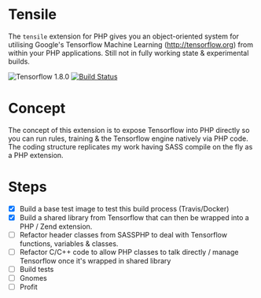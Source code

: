 # Tensile

The `tensile` extension for PHP gives you an object-oriented system for utilising Google's Tensorflow Machine Learning (http://tensorflow.org) from within your PHP applications. Still not in fully working state & experimental builds.


![Tensorflow 1.8.0](https://img.shields.io/badge/tensorflow-1.8.0-blue.svg) [![Build Status](https://travis-ci.org/absalomedia/tensile.svg?branch=master)](https://travis-ci.org/absalomedia/tensile)

# Concept

The concept of this extension is to expose Tensorflow into PHP directly so you can run rules, training & the Tensorflow engine natively via PHP code. The coding structure replicates my work having SASS compile on the fly as a PHP extension.

# Steps
- [x] Build a base test image to test this build process (Travis/Docker)
- [x] Build a shared library from Tensorflow that can then be wrapped into a PHP / Zend extension.
- [ ] Refactor header classes from SASSPHP to deal with Tensorflow functions, variables & classes. 
- [ ] Refactor C/C++ code to allow PHP classes to talk directly / manage Tensorflow once it's wrapped in shared library
- [ ] Build tests
- [ ] Gnomes
- [ ] Profit
